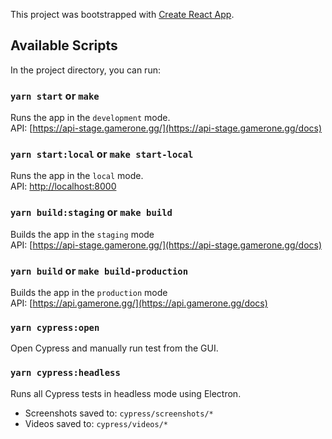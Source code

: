 This project was bootstrapped with [Create React App](https://github.com/facebook/create-react-app).

## Available Scripts

In the project directory, you can run:

### `yarn start` or `make`

Runs the app in the `development` mode.<br />
API: [https://api-stage.gamerone.gg/](https://api-stage.gamerone.gg/docs)

### `yarn start:local` or `make start-local`

Runs the app in the `local` mode.<br />
API: [http://localhost:8000](http://localhost:8000)

### `yarn build:staging` or `make build`

Builds the app in the `staging` mode <br />
API: [https://api-stage.gamerone.gg/](https://api-stage.gamerone.gg/docs)

### `yarn build` or `make build-production`

Builds the app in the `production` mode <br />
API: [https://api.gamerone.gg/](https://api.gamerone.gg/docs)

### `yarn cypress:open`

Open Cypress and manually run test from the GUI.

### `yarn cypress:headless`

Runs all Cypress tests in headless mode using Electron.

 - Screenshots saved to: `cypress/screenshots/*`
 - Videos saved to: `cypress/videos/*`
